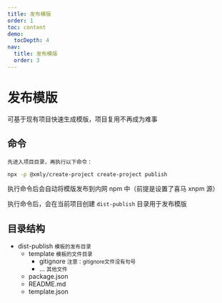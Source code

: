 ```yaml
---
title: 发布模版
order: 1
toc: content
demo:
  tocDepth: 4
nav:
  title: 发布模版
  order: 3
---
```


# 发布模版

可基于现有项目快速生成模版，项目复用不再成为难事

## 命令

`先进入项目目录，再执行以下命令：`

```bash
npx -p @xmly/create-project create-project publish
```

执行命令后会自动将模版发布到内网 npm 中（前提是设置了喜马 xnpm 源）


执行命令后，会在当前项目创建 `dist-publish` 目录用于发布模版

## 目录结构

<Tree>
  <ul>
    <li>
    dist-publish <small>模板的发布目录</small>
      <ul>
        <li>
          template <small>模板的文件目录</small>
          <ul>
            <li>gitignore <small>注意：gitignore文件没有句号</small></li>
            <li> ... <small>其他文件</small></li>
          </ul>
        </li>
        <li>package.json</li>
        <li>README.md</li>
        <li>template.json</li>
      </ul> 
    </li>
  </ul> 
</Tree>



